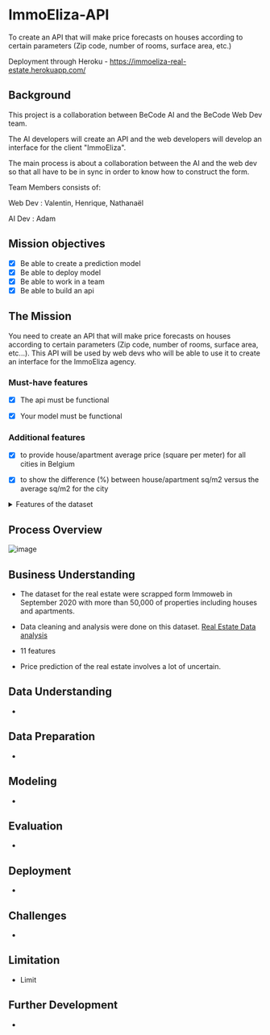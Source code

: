 # ImmoEliza-API

To create an API that will make price forecasts on houses according to certain parameters (Zip code, number of rooms, surface area, etc.)

Deployment through Heroku - https://immoeliza-real-estate.herokuapp.com/


## Background

This project is a collaboration between BeCode AI and the BeCode Web 
Dev team.

The AI developers will create an API and the web developers will develop an interface for the client "ImmoEliza". 

The main process is about a collaboration between the AI and the web dev so that all have to be in sync in order to know how to construct the form.

Team Members consists of: 

Web Dev : Valentin, Henrique, Nathanaël 

AI Dev 	: Adam 

    
## Mission objectives  

- [X] Be able to create a prediction model
- [X] Be able to deploy model
- [X] Be able to work in a team
- [X] Be able to build an api

## The Mission

You need to create an API that will make price forecasts on houses according to certain parameters (Zip code, number of rooms, surface area, etc...). This API will be used by web devs who will be able to use it to create an interface for the ImmoEliza agency.


### Must-have features

- [X] The api must be functional 
- [X] Your model must be functional


### Additional features

- [X] to provide house/apartment average price (square per meter) for all cities in Belgium
- [X] to show the difference (%) between house/apartment sq/m2 versus the average sq/m2 for the city



<details>
  <summary>Features of the dataset</summary>
 
- **postal_code** *str*: Postal code of city.
- **city_name** *str*: city names in Belgium.
- **number_of_rooms** *int*: The number of rooms of the property.
- **house_area** *int*: The area (m2) of the house (floors).
- **fully_equipped_kitchen** *str*: yes/no 
- **open_fire***str*: yes/no
- **terrace** *str*: yes/no
- **garden** *str*: yes/no
- **number_of_facades** *int*: The number of facades (0 to 4).
- **swimming_pool** *str*: yes/no
- **state_of_the_building** *str*: as new/good/just renovated/to renovate/unknown
- **construction_year** *int*: The property built's year.
- **surface_of_the_land** *int*: The area (m2) of the land.
 
Our target is:

- **price** *float*: Price (€) of the property.

</details>

## Process Overview

![image](https://user-images.githubusercontent.com/69633814/100321235-a696e580-2fc2-11eb-9f09-36423760b5b4.png)

## Business Understanding 


* The dataset for the real estate were scrapped form Immoweb in September 2020 with more than 50,000 of properties including houses and apartments.

* Data cleaning and analysis were done on this dataset. [Real Estate Data analysis](https://github.com/kaiyungtan/Real-Estate-data-analysis)

* 11 features

* Price prediction of the real estate involves a lot of uncertain.

## Data Understanding

*  

## Data Preparation

*  

## Modeling

*  

## Evaluation

*  


## Deployment

*  

## Challenges

*  

## Limitation

*  Limit 

## Further Development

*  




